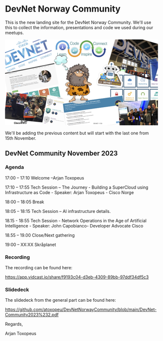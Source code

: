 # DevNet Norway Community

This is the new landing site for the DevNet Norway Community.
We'll use this to collect the information, presentations and code we used during our meetups.

![Alt text](images/24.jpg)

We'll be adding the previous content but will start with the last one from 15th November.

## DevNet Community November 2023

### Agenda

17:00 – 17:10 Welcome –Arjan Toxopeus

17:10 – 17:55  Tech Session – The Journey - Building a SuperCloud using Infrastructure as Code - Speaker: Arjan Toxopeus - Cisco Norge

18:00 – 18:05  Break

18:05 – 18:15  Tech Session – AI infrastructure details.

18.15 - 18:55  Tech Session - Network Operations in the Age of Artificial     Intelligence - Speaker: John Capobianco- Developer Advocate    Cisco

18.55 – 19.00  Close/Next gathering

19:00 – XX:XX  Skråplanet

### Recording

The recording can be found here:

<https://app.vidcast.io/share/f9193c04-d3eb-4309-89bb-97ddf34df5c3>

### Slidedeck

The slidedeck from the general part can be found here:

<https://github.com/atoxopeu/DevNetNorwayCommunity/blob/main/DevNet-Community2023%232.pdf>

Regards,

Arjan Toxopeus
